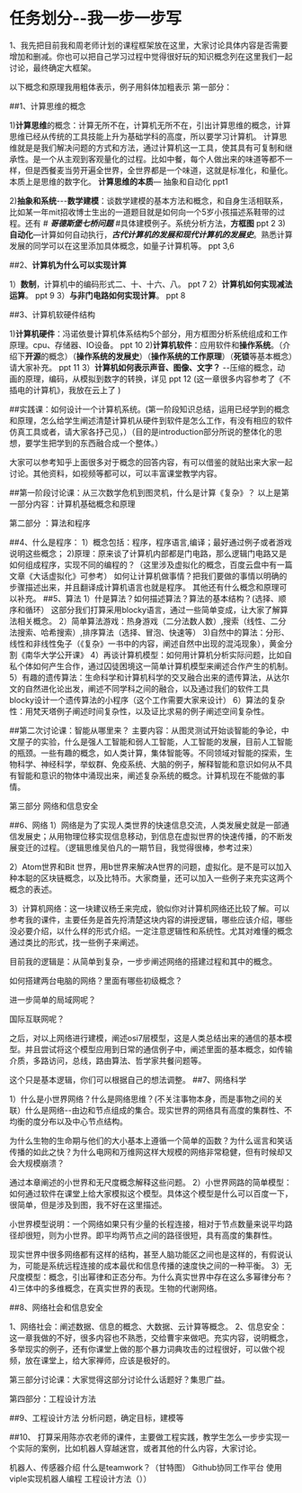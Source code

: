 # 任务划分--我一步一步写
1、我先把目前我和周老师计划的课程框架放在这里，大家讨论具体内容是否需要增加和删减。你也可以把自己学习过程中觉得很好玩的知识概念列在这里我们一起讨论，最终确定大框架。

以下概念和原理我用粗体表示，例子用斜体加粗表示
第一部分：

##1、计算思维的概念

1)**计算思维**的概念：计算无所不在，计算机无所不在，引出计算思维的概念，计算思维已经从传统的工具技能上升为基础学科的高度，所以要学习计算机。
计算思维就是是我们解决问题的方式和方法，通过计算机这一工具，使其具有可复制和继承性。是一个从主观到客观量化的过程。比如中餐，每个人做出来的味道等都不一样，但是西餐麦当劳开遍全世界，全世界都是一个味道，这就是标准化，和量化。本质上是思维的数字化。
**计算思维的本质**—   抽象和自动化   ppt1

2)**抽象和系统**---**数学建模**：谈数学建模的基本方法和概念，和自身生活相联系，比如某一年mit招收博士生出的一道题目就是如何向一个5岁小孩描述系鞋带的过程。还有 # **_哥德斯堡七桥问题_** #具体建模例子。系统分析方法，**方框图**  ppt 2
3)**自动化**—计算如何自动执行，_**古代计算机的发展和现代计算机的发展史**_。熟悉计算发展的同学可以在这里添加具体概念，如量子计算机等。 ppt 3,6

##2、**计算机为什么可以实现计算**

1）**数制**，计算机中的编码形式二、十、十六、八。 ppt 7
2）**计算机如何实现减法运算**。  ppt 9
3）**与非门电路如何实现计算**。 ppt 8

##3、计算机软硬件结构 

1)**计算机硬件**：冯诺依曼计算机体系结构5个部分，用方框图分析系统组成和工作原理。cpu、存储器、IO设备。 ppt 10
2)**计算机软件**：应用软件和**操作系统**。（介绍下**开源**的概念）（**操作系统的发展史**）（**操作系统的工作原理**）（**死锁**等基本概念）请大家补充。 ppt 11
3）**计算机如何表示声音、图像、文字？** --压缩的概念，动画的原理，编码，从模拟到数字的转换，详见   ppt 12   (这一章很多内容参考了《不插电的计算机》，我放在云上了 )

##实践课：如何设计一个计算机系统。(第一阶段知识总结，运用已经学到的概念和原理，怎么给学生阐述清楚计算机从硬件到软件是怎么工作，有没有相应的软件仿真工具或者，请大家各抒己见，）（目的是introduction部分所说的整体化的思想，要学生把学到的东西融合成一个整体。）

大家可以参考知乎上面很多对于概念的回答内容，有可以借鉴的就贴出来大家一起讨论。其他资料，如视频等都可以，可以丰富课堂教学内容。

##第一阶段讨论课：从三次数学危机到图灵机，什么是计算《复杂》？
以上是第一部分内容：计算机基础概念和原理

第二部分 ：算法和程序

##4、什么是程序：
1）概念包括：程序，程序语言,编译；最好通过例子或者游戏说明这些概念；
2)原理：原来谈了计算机内部都是门电路，那么逻辑门电路又是如何组成程序，实现不同的编程的？（这里涉及虚拟化的概念，百度云盘中有一篇文章《大话虚拟化》可参考）
    如何让计算机做事情？把我们要做的事情以明确的步骤描述出来，并且翻译成计算机语言也就是程序。
    其他还有什么概念和原理可以补充。
##5、算法
1）什是算法？如何描述算法？算法的基本结构？(选择、顺序和循环）
    这部分我们打算采用blocky语言，通过一些简单变成，让大家了解算法相关概念。
2）简单算法游戏：热身游戏（二分法数人数）,搜索（线性、二分法搜索、哈希搜索）,排序算法（选择、冒泡、快速等）
3)自然中的算法：分形、线性和非线性兔子（《复杂》一书中的内容，阐述自然中出现的混沌现象），黄金分割《南华大学公开课》
4）再谈计算机模型：如何用计算机分析实际问题，比如自私个体如何产生合作，通过囚徒困境这一简单计算机模型来阐述合作产生的机制。
5）有趣的遗传算法：生命科学和计算机科学的交叉融合出来的遗传算法，从达尔文的自然进化论出发，阐述不同学科之间的融合，以及通过我们的软件工具blocky设计一个遗传算法的小程序（这个工作需要大家来设计）
6）算法的复杂性：用梵天塔例子阐述时间复杂性，以及证比求易的例子阐述空间复杂性。


##第二次讨论课：智能从哪里来？
主要内容：从图灵测试开始谈智能的争论，中文屋子的实验，什么是强人工智能和弱人工智能，人工智能的发展，目前人工智能的瓶颈。一些有趣的概念，如人类计算，集体智能等。不同领域对智能的探索，生物科学、神经科学，举蚁群、免疫系统、大脑的例子，解释智能和意识如何从不具有智能和意识的物体中涌现出来，阐述复杂系统的概念。计算机现在不能做的事情。

第三部分  网络和信息安全

##6、网络
1）网络是为了实现人类世界的快速信息交流，人类发展史就是一部通信发展史；从用物理位移实现信息移动，到信息在虚拟世界的快速传播，的不断发展变迁的过程。（逻辑思维吴伯凡的一期节目，我觉得很棒，参考过来）

2）Atom世界和Bit 世界，用b世界来解决A世界的问题，虚拟化。是不是可以加入种本聪的区块链概念，以及比特币。大家商量，还可以加入一些例子来充实这两个概念的表述。

3）计算机网络：这一块建议杨壬来完成，貌似你对计算机网络还比较了解。可以参考我的课件，主要任务是首先捋清楚这块内容的讲授逻辑，哪些应该介绍，哪些没必要介绍，以什么样的形式介绍。一定注意逻辑性和系统性。尤其对难懂的概念通过类比的形式，找一些例子来阐述。

目前我的逻辑是：从简单到复杂，一步步阐述网络的搭建过程和其中的概念。

如何搭建两台电脑的网络？里面有哪些初级概念？

进一步简单的局域网呢？

国际互联网呢？

之后，对以上网络进行建模，阐述osi7层模型，这是人类总结出来的通信的基本模型。并且尝试将这个模型应用到日常的通信例子中，阐述里面的基本概念，如传输介质，多路访问，总线，路由算法、哲学家共餐问题等。

这个只是基本逻辑，你们可以根据自己的想法调整。
##7、网络科学

1）什么是小世界网络？什么是网络思维？(不关注事物本身，而是事物之间的关联）什么是网络--由边和节点组成的集合。现实世界的网络具有高度的集群性、不均衡的度分布以及中心节点结构。

为什么生物的生命期与他们的大小基本上遵循一个简单的函数？为什么谣言和笑话传播的如此之快？为什么电网和万维网这样大规模的网络非常稳健，但有时候却又会大规模崩溃？

通过本章阐述的小世界和无尺度概念解释这些问题。
2）小世界网路的简单模型：如何通过软件在课堂上给大家模拟这个模型。具体这个模型是什么可以百度一下，很简单，但是涉及到图，我不好在这里描述。

小世界模型说明：一个网络如果只有少量的长程连接，相对于节点数量来说平均路径却很短，则为小世界。即平均两节点之间的路径很短，具有高度的集群性。

现实世界中很多网络都有这样的结构，甚至人脑功能区之间也是这样的，有假说认为，可能是系统远程连接的成本最优和信息传播的速度快之间的一种平衡。
 3）无尺度模型：概念，引出幂律和正态分布。为什么真实世界中存在这么多幂律分布？
 4)三体中的多维概念，在真实世界的表现。生物的代谢网络。
 
##8、网络社会和信息安全

1、网络社会：阐述数据、信息的概念、大数据、云计算等概念。
2、信息安全：这一章我做的不好，很多内容也不熟悉，交给曹宇来做吧。充实内容，说明概念，多举现实的例子，还有你课堂上做的那个暴力词典攻击的过程很好，可以做个视频，放在课堂上，给大家禅师，应该是极好的。

第三部分讨论课：大家觉得这部分讨论什么话题好？集思广益。

第四部分：工程设计方法

##9、工程设计方法
分析问题，确定目标，建模等

##10、
打算采用陈亦农老师的课件，主要做工程实践，教学生怎么一步步实现一个实际的案例，比如机器人穿越迷宫，或者其他的什么内容，大家讨论。

机器人、传感器介绍什么是teamwork？（甘特图）Github协同工作平台使用viple实现机器人编程工程设计方法（））


 


     



